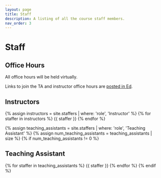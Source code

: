 ```yaml
---
layout: page
title: Staff
description: A listing of all the course staff members.
nav_order: 3
---
```


# Staff

## Office Hours
All office hours will be held virtually.

Links to join the TA and instructor office hours are [posted in Ed](#).

## Instructors

{% assign instructors = site.staffers | where: 'role', 'Instructor' %}
{% for staffer in instructors %}
{{ staffer }}
{% endfor %}

{% assign teaching_assistants = site.staffers | where: 'role', 'Teaching Assistant' %}
{% assign num_teaching_assistants = teaching_assistants | size %}
{% if num_teaching_assistants != 0 %}

## Teaching Assistant

{% for staffer in teaching_assistants %}
{{ staffer }}
{% endfor %}
{% endif %}
